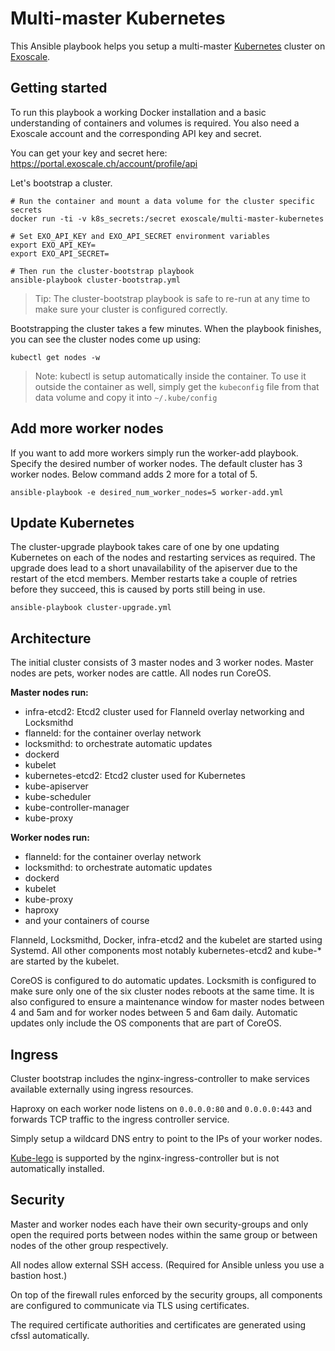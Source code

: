 # Multi-master Kubernetes

This Ansible playbook helps you setup a multi-master
[Kubernetes](http://kubernetes.io/) cluster on
[Exoscale](https://www.exoscale.ch/).

## Getting started

To run this playbook a working Docker installation and a basic understanding
of containers and volumes is required. You also need a Exoscale account and
the corresponding API key and secret.

You can get your key and secret here:
https://portal.exoscale.ch/account/profile/api

Let's bootstrap a cluster.

```
# Run the container and mount a data volume for the cluster specific secrets
docker run -ti -v k8s_secrets:/secret exoscale/multi-master-kubernetes

# Set EXO_API_KEY and EXO_API_SECRET environment variables
export EXO_API_KEY=
export EXO_API_SECRET=

# Then run the cluster-bootstrap playbook
ansible-playbook cluster-bootstrap.yml
```

> Tip: The cluster-bootstrap playbook is safe to re-run at any time
> to make sure your cluster is configured correctly.

Bootstrapping the cluster takes a few minutes. When the playbook finishes,
you can see the cluster nodes come up using:

```
kubectl get nodes -w
```

> Note: kubectl is setup automatically inside the container. To use it outside
> the container as well, simply get the `kubeconfig` file from that data volume
> and copy it into `~/.kube/config`

## Add more worker nodes

If you want to add more workers simply run the worker-add playbook.
Specify the desired number of worker nodes. The default cluster has 3 worker
nodes. Below command adds 2 more for a total of 5.

```
ansible-playbook -e desired_num_worker_nodes=5 worker-add.yml
```

## Update Kubernetes

The cluster-upgrade playbook takes care of one by one updating Kubernetes on
each of the nodes and restarting services as required. The upgrade does lead to
a short unavailability of the apiserver due to the restart of the etcd members.
Member restarts take a couple of retries before they succeed, this is caused by
ports still being in use.

```
ansible-playbook cluster-upgrade.yml
```

## Architecture

The initial cluster consists of 3 master nodes and 3 worker nodes. Master nodes
are pets, worker nodes are cattle. All nodes run CoreOS.

__Master nodes run:__

 * infra-etcd2: Etcd2 cluster used for Flanneld overlay networking and
   Locksmithd
 * flanneld: for the container overlay network
 * locksmithd: to orchestrate automatic updates
 * dockerd
 * kubelet
 * kubernetes-etcd2: Etcd2 cluster used for Kubernetes
 * kube-apiserver
 * kube-scheduler
 * kube-controller-manager
 * kube-proxy

__Worker nodes run:__

 * flanneld: for the container overlay network
 * locksmithd: to orchestrate automatic updates
 * dockerd
 * kubelet
 * kube-proxy
 * haproxy
 * and your containers of course

Flanneld, Locksmithd, Docker, infra-etcd2 and the kubelet are started using
Systemd. All other components most notably kubernetes-etcd2 and kube-* are
started by the kubelet.

CoreOS is configured to do automatic updates. Locksmith is configured to make
sure only one of the six cluster nodes reboots at the same time. It is also
configured to ensure a maintenance window for master nodes between 4 and 5am
and for worker nodes between 5 and 6am daily. Automatic updates only include
the OS components that are part of CoreOS.

## Ingress

Cluster bootstrap includes the nginx-ingress-controller to make services
available externally using ingress resources.

Haproxy on each worker node listens on `0.0.0.0:80` and `0.0.0.0:443` and
forwards TCP traffic to the ingress controller service.

Simply setup a wildcard DNS entry to point to the IPs of your worker nodes.

[Kube-lego](https://github.com/jetstack/kube-lego) is supported by the
nginx-ingress-controller but is not automatically installed.

## Security

Master and worker nodes each have their own security-groups and only open
the required ports between nodes within the same group or between nodes of the
other group respectively.

All nodes allow external SSH access. (Required for Ansible unless you use a
bastion host.)

On top of the firewall rules enforced by the security groups, all components are
configured to communicate via TLS using certificates.

The required certificate authorities and certificates are generated using cfssl
automatically.
